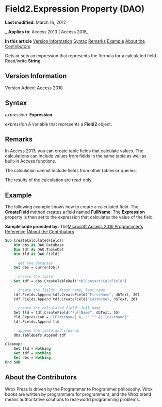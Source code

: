 
# Field2.Expression Property (DAO)

 **Last modified:** March 16, 2012

 _ **Applies to:** Access 2013 | Access 2016_

 **In this article**
[Version Information](#sectionSection0)
[Syntax](#sectionSection1)
[Remarks](#sectionSection2)
[Example](#sectionSection3)
[About the Contributors](#AboutContributors)


Gets or sets an expression that represents the formula for a calculated field. Read/write  **String**.

## Version Information
<a name="sectionSection0"> </a>

Version Added: Access 2010 


## Syntax
<a name="sectionSection1"> </a>

 _expression_. **Expression**

 _expression_ A variable that represents a **Field2** object.


## Remarks
<a name="sectionSection2"> </a>

In Access 2013, you can create table fields that calculate values. The calculations can include values from fields in the same table as well as built-in Access functions.

The calculation cannot include fields from other tables or queries.

The results of the calculation are read-only.


## Example
<a name="sectionSection3"> </a>

The following example shows how to create a calculated field. The  **CreateField** method creates a field named **FullName**. The  **Expression** property is then set to the expression that calculates the value of the field.

 **Sample code provided by:** The[Microsoft Access 2010 Programmer's Reference](http://www.wrox.com/WileyCDA/WroxTitle/Access-2010-Programmer-s-Reference.productCd-0470591668.mdl) |[About the Contributors](#AboutContributors)




```vb
Sub CreateCalculatedField()
    Dim dbs As DAO.Database
    Dim tdf As DAO.TableDef
    Dim fld As DAO.Field2
    
    ' get the database
    Set dbs = CurrentDb()
    
    ' create the table
    Set tdf = dbs.CreateTableDef("tblContactsCalcField")
    
    ' create the fields: first name, last name
    tdf.Fields.Append tdf.CreateField("FirstName", dbText, 20)
    tdf.Fields.Append tdf.CreateField("LastName", dbText, 20)
    
    ' create the calculated field: full name
    Set fld = tdf.CreateField("FullName", dbText, 50)
    fld.Expression = "[FirstName] &; "" "" &; [LastName]"
    tdf.Fields.Append fld
    
    ' append the table and cleanup
    dbs.TableDefs.Append tdf
    
Cleanup:
    Set fld = Nothing
    Set tdf = Nothing
    Set dbs = Nothing
End Sub
```


## About the Contributors
<a name="AboutContributors"> </a>

Wrox Press is driven by the Programmer to Programmer philosophy. Wrox books are written by programmers for programmers, and the Wrox brand means authoritative solutions to real-world programming problems. 

